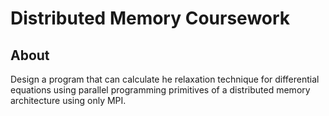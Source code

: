 # Distributed Memory Coursework

## About

Design a program that can calculate he relaxation technique for differential equations using parallel programming primitives of a distributed memory architecture using only MPI.

